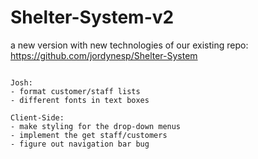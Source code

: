 # Shelter-System-v2
a new version with new technologies of our existing repo: https://github.com/jordynesp/Shelter-System

~~~~~~~~~~~~~~~~~~~~~~~~~~~~~~~~~~~~~~~~~~~~~~~~~~~~~~~~~~~~~~~~~

Josh:
- format customer/staff lists
- different fonts in text boxes

Client-Side:
- make styling for the drop-down menus
- implement the get staff/customers
- figure out navigation bar bug

~~~~~~~~~~~~~~~~~~~~~~~~~~~~~~~~~~~~~~~~~~~~~~~~~~~~~~~~~~~~~~~~~

